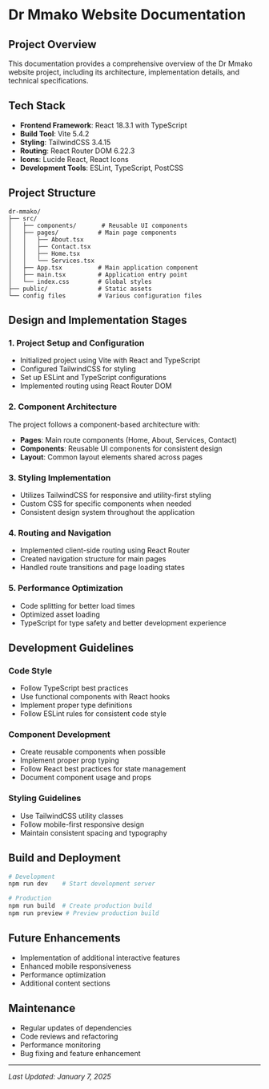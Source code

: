 # Dr Mmako Website Documentation

## Project Overview
This documentation provides a comprehensive overview of the Dr Mmako website project, including its architecture, implementation details, and technical specifications.

## Tech Stack
- **Frontend Framework**: React 18.3.1 with TypeScript
- **Build Tool**: Vite 5.4.2
- **Styling**: TailwindCSS 3.4.15
- **Routing**: React Router DOM 6.22.3
- **Icons**: Lucide React, React Icons
- **Development Tools**: ESLint, TypeScript, PostCSS

## Project Structure
```
dr-mmako/
├── src/
│   ├── components/       # Reusable UI components
│   ├── pages/           # Main page components
│   │   ├── About.tsx
│   │   ├── Contact.tsx
│   │   ├── Home.tsx
│   │   └── Services.tsx
│   ├── App.tsx          # Main application component
│   ├── main.tsx         # Application entry point
│   └── index.css        # Global styles
├── public/              # Static assets
└── config files         # Various configuration files
```

## Design and Implementation Stages

### 1. Project Setup and Configuration
- Initialized project using Vite with React and TypeScript
- Configured TailwindCSS for styling
- Set up ESLint and TypeScript configurations
- Implemented routing using React Router DOM

### 2. Component Architecture
The project follows a component-based architecture with:
- **Pages**: Main route components (Home, About, Services, Contact)
- **Components**: Reusable UI components for consistent design
- **Layout**: Common layout elements shared across pages

### 3. Styling Implementation
- Utilizes TailwindCSS for responsive and utility-first styling
- Custom CSS for specific components when needed
- Consistent design system throughout the application

### 4. Routing and Navigation
- Implemented client-side routing using React Router
- Created navigation structure for main pages
- Handled route transitions and page loading states

### 5. Performance Optimization
- Code splitting for better load times
- Optimized asset loading
- TypeScript for type safety and better development experience

## Development Guidelines

### Code Style
- Follow TypeScript best practices
- Use functional components with React hooks
- Implement proper type definitions
- Follow ESLint rules for consistent code style

### Component Development
- Create reusable components when possible
- Implement proper prop typing
- Follow React best practices for state management
- Document component usage and props

### Styling Guidelines
- Use TailwindCSS utility classes
- Follow mobile-first responsive design
- Maintain consistent spacing and typography

## Build and Deployment
```bash
# Development
npm run dev    # Start development server

# Production
npm run build  # Create production build
npm run preview # Preview production build
```

## Future Enhancements
- Implementation of additional interactive features
- Enhanced mobile responsiveness
- Performance optimization
- Additional content sections

## Maintenance
- Regular updates of dependencies
- Code reviews and refactoring
- Performance monitoring
- Bug fixing and feature enhancement

---

*Last Updated: January 7, 2025*
